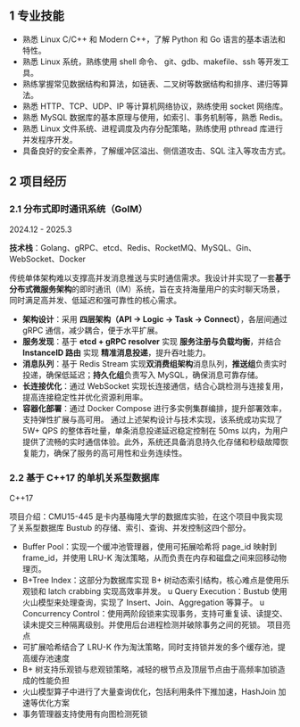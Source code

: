## 1 专业技能

- 熟悉 Linux C/C++ 和 Modern C++，了解 Python 和 Go 语言的基本语法和特性。
- 熟悉 Linux 系统，熟练使用 shell 命令、 git、gdb、makefile、ssh 等开发工具。
- 熟练掌握常见数据结构和算法，如链表、二叉树等数据结构和排序、递归等算法。
- 熟悉 HTTP、TCP、UDP、IP 等计算机网络协议，熟练使用 socket 网络库。
- 熟悉 MySQL 数据库的基本原理与使用，如索引、事务机制等，熟悉 Redis。
- 熟悉 Linux 文件系统、进程调度及内存分配策略，熟练使用 pthread 库进行并发程序开发。
- 具备良好的安全素养，了解缓冲区溢出、侧信道攻击、SQL 注入­­等攻击方式。

## 2 项目经历

### 2.1 **分布式即时通讯系统（GoIM）**

2024.12 - 2025.3

**技术栈**：Golang、gRPC、etcd、Redis、RocketMQ、MySQL、Gin、WebSocket、Docker

传统单体架构难以支撑高并发消息推送与实时通信需求。我设计并实现了一套**基于分布式微服务架构**的即时通讯（IM）系统，旨在支持海量用户的实时聊天场景，同时满足高并发、低延迟和强可靠性的核心需求。
- **架构设计**：采用 **四层架构（API → Logic → Task → Connect）**，各层间通过 gRPC 通信，减少耦合，便于水平扩展。
- **服务发现**：基于 **etcd + gRPC resolver** 实现 **服务注册与负载均衡**，并结合 **InstanceID 路由** 实现 **精准消息投递**，提升吞吐能力。
- **消息队列**：基于 Redis Stream 实现**双消费组架构**消息队列，**推送组**负责实时投递，确保低延迟；**持久化组**负责写入 MySQL，确保消息可靠存储。
- **长连接优化**：通过 WebSocket 实现长连接通信，结合心跳检测与连接复用，提高连接稳定性并优化资源利用率。
- **容器化部署**：通过 Docker Compose 进行多实例集群编排，提升部署效率，支持弹性扩展与高可用。
通过上述架构设计与技术实现，该系统成功实现了 5W+ QPS 的整体吞吐量，单条消息投递延迟稳定控制在 50ms 以内，为用户提供了流畅的实时通信体验。此外，系统还具备消息持久化存储和秒级故障恢复能力，确保了服务的高可用性和业务连续性。

### 2.2 基于 C++17 的单机关系型数据库

C++17

项目介绍：CMU15-445 是卡内基梅隆大学的数据库实验，在这个项目中我实现了关系型数据库 Bustub 的存储、索引、查询、并发控制这四个部分。
- Buffer Pool：实现一个缓冲池管理器，使用可拓展哈希将 page_id 映射到 frame_id，并使用 LRU-K 淘汰策略，从而负责在内存和磁盘之间来回移动物理页。
- B+Tree Index：这部分为数据库实现 B+ 树动态索引结构，核心难点是使用乐观锁和 latch crabbing 实现高效率并发。
u Query Execution：Bustub 使用火山模型来处理查询，实现了 Insert、Join、Aggregation 等算子。
u Concurrency Control：使用两阶段锁来实现事务，支持可重复读、读提交、读未提交三种隔离级别。并使用后台进程检测并破除事务之间的死锁。
项目亮点
- 可扩展哈希结合了 LRU-K 作为淘汰策略，同时支持锁并发的多个缓存池，提高缓存池速度
- B+ 树支持乐观锁与悲观锁策略，减轻的根节点及顶层节点由于高频率加锁造成的性能负担
- 火山模型算子中进行了大量查询优化，包括利用条件下推加速，HashJoin 加速等优化方案
- 事务管理器支持使用有向图检测死锁
